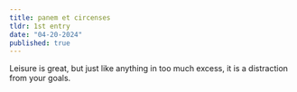 ```yaml
---
title: panem et circenses
tldr: 1st entry
date: "04-20-2024"
published: true
---
```


Leisure is great, but just like anything in too much excess, it is a distraction from your goals.
